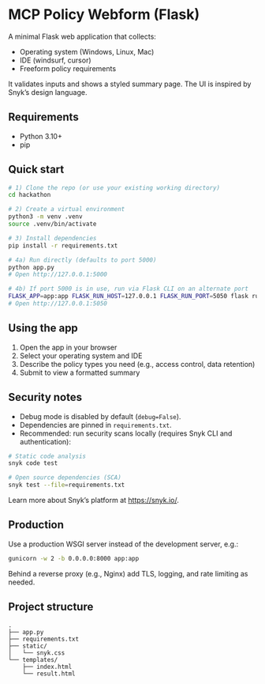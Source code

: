 # MCP Policy Webform (Flask)

A minimal Flask web application that collects:

- Operating system (Windows, Linux, Mac)
- IDE (windsurf, cursor)
- Freeform policy requirements

It validates inputs and shows a styled summary page. The UI is inspired by Snyk’s design language.

## Requirements

- Python 3.10+
- pip

## Quick start

```bash
# 1) Clone the repo (or use your existing working directory)
cd hackathon

# 2) Create a virtual environment
python3 -m venv .venv
source .venv/bin/activate

# 3) Install dependencies
pip install -r requirements.txt

# 4a) Run directly (defaults to port 5000)
python app.py
# Open http://127.0.0.1:5000

# 4b) If port 5000 is in use, run via Flask CLI on an alternate port
FLASK_APP=app:app FLASK_RUN_HOST=127.0.0.1 FLASK_RUN_PORT=5050 flask run
# Open http://127.0.0.1:5050
```

## Using the app

1) Open the app in your browser
2) Select your operating system and IDE
3) Describe the policy types you need (e.g., access control, data retention)
4) Submit to view a formatted summary

## Security notes

- Debug mode is disabled by default (`debug=False`).
- Dependencies are pinned in `requirements.txt`.
- Recommended: run security scans locally (requires Snyk CLI and authentication):

```bash
# Static code analysis
snyk code test

# Open source dependencies (SCA)
snyk test --file=requirements.txt
```

Learn more about Snyk’s platform at https://snyk.io/.

## Production

Use a production WSGI server instead of the development server, e.g.:

```bash
gunicorn -w 2 -b 0.0.0.0:8000 app:app
```

Behind a reverse proxy (e.g., Nginx) add TLS, logging, and rate limiting as needed.

## Project structure

```
.
├── app.py
├── requirements.txt
├── static/
│   └── snyk.css
└── templates/
    ├── index.html
    └── result.html
```